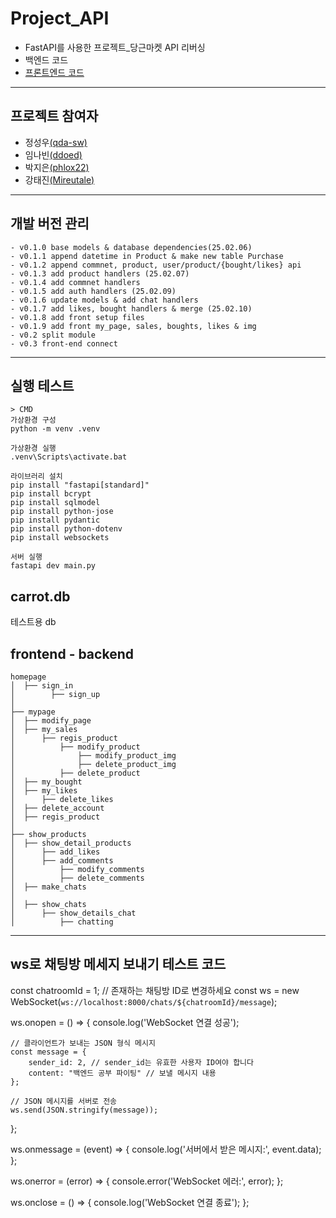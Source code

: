 # Project_API
- FastAPI를 사용한 프로젝트_당근마켓 API 리버싱
- 백엔드 코드
- [프론트엔드 코드](https://github.com/ddoed/Project_API-front)
---
## 프로젝트 참여자
- 정성우[(qda-sw)](https://github.com/qda-sw)
- 임나빈[(ddoed)](https://github.com/ddoed)
- 박지은[(phlox22)](https://github.com/phlox22)
- 강태진[(Mireutale)](https://github.com/Mireutale)
---
## 개발 버전 관리
```
- v0.1.0 base models & database dependencies(25.02.06)
- v0.1.1 append datetime in Product & make new table Purchase
- v0.1.2 append commnet, product, user/product/{bought/likes} api
- v0.1.3 add product handlers (25.02.07)
- v0.1.4 add commnet handlers
- v0.1.5 add auth handlers (25.02.09)
- v0.1.6 update models & add chat handlers
- v0.1.7 add likes, bought handlers & merge (25.02.10)
- v0.1.8 add front setup files
- v0.1.9 add front my_page, sales, boughts, likes & img
- v0.2 split module
- v0.3 front-end connect
```
---
## 실행 테스트
```
> CMD
가상환경 구성
python -m venv .venv

가상환경 실행
.venv\Scripts\activate.bat

라이브러리 설치
pip install "fastapi[standard]"
pip install bcrypt
pip install sqlmodel
pip install python-jose
pip install pydantic
pip install python-dotenv
pip install websockets

서버 실행
fastapi dev main.py
```

## carrot.db
테스트용 db

## frontend - backend
```
homepage
│  ├── sign_in
│        ├── sign_up
│
├── mypage
│  ├── modify_page
│  ├── my_sales
│      ├── regis_product
│          ├── modify_product
│              ├── modify_product_img
│              ├── delete_product_img
│          ├── delete_product
│  ├── my_bought
│  ├── my_likes
│      ├── delete_likes
│  ├── delete_account
│  ├── regis_product
│
├── show_products
│  ├── show_detail_products
│      ├── add_likes
│      ├── add_comments
│          ├── modify_comments
│          ├── delete_comments
│  ├── make_chats
│
│  ├── show_chats
│      ├── show_details_chat
│          ├── chatting

```
---
## ws로 채팅방 메세지 보내기 테스트 코드
const chatroomId = 1; // 존재하는 채팅방 ID로 변경하세요
const ws = new WebSocket(`ws://localhost:8000/chats/${chatroomId}/message`);

ws.onopen = () => {
    console.log('WebSocket 연결 성공');

    // 클라이언트가 보내는 JSON 형식 메시지
    const message = {
        sender_id: 2, // sender_id는 유효한 사용자 ID여야 합니다
        content: "백엔드 공부 파이팅" // 보낼 메시지 내용
    };

    // JSON 메시지를 서버로 전송
    ws.send(JSON.stringify(message));
};

ws.onmessage = (event) => {
    console.log('서버에서 받은 메시지:', event.data);
};

ws.onerror = (error) => {
    console.error('WebSocket 에러:', error);
};

ws.onclose = () => {
    console.log('WebSocket 연결 종료');
};
